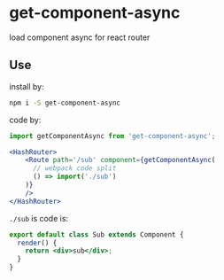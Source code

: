 # get-component-async
load component async for react router

## Use
install by:
```bash
npm i -S get-component-async
```
code by:
```jsx harmony
import getComponentAsync from 'get-component-async';

<HashRouter>
    <Route path='/sub' component={getComponentAsync(
      // webpack code split
      () => import('./sub')
    )}
    />
</HashRouter>
```
`./sub` is code is:
```jsx harmony
export default class Sub extends Component {
  render() {
    return <div>sub</div>;
  }
}
```

